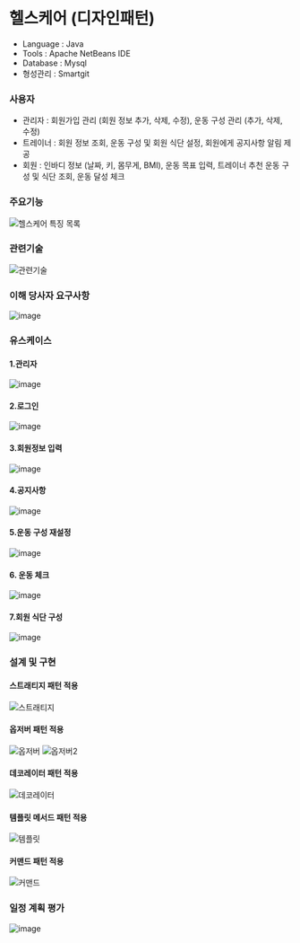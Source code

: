 <!-- -->
# 헬스케어 (디자인패턴)
- Language : Java
- Tools : Apache NetBeans IDE 
- Database : Mysql
- 형성관리 : Smartgit
### 사용자 
- 관리자 : 회원가입 관리 (회원 정보 추가, 삭제, 수정), 운동 구성 관리 (추가, 삭제, 수정)
- 트레이너 : 회원 정보 조회, 운동 구성 및 회원 식단 설정, 회원에게 공지사항 알림 제공
-  회원 : 인바디 정보 (날짜, 키, 몸무게, BMI), 운동 목표 입력, 트레이너 추천 운동 구성 및 식단 조회, 운동 달성 체크
### 주요기능
![헬스케어 특징 목록](https://user-images.githubusercontent.com/71927210/128536326-9beff814-1c4a-4895-8fb8-8290b317df70.PNG)

### 관련기술
![관련기술](https://user-images.githubusercontent.com/71927210/128536488-9805b0a2-bc1a-4d10-96f2-00cb2e7c80ad.PNG)

### 이해 당사자 요구사항
![image](https://user-images.githubusercontent.com/71927210/128537141-299dca98-248f-497b-87fb-8460bd73a0f8.png)

### 유스케이스
#### 1.관리자
![image](https://user-images.githubusercontent.com/71927210/128537414-2e442ce1-60e3-4609-b3d7-626eec287b94.png)
#### 2.로그인
![image](https://user-images.githubusercontent.com/71927210/128537617-85c02ee3-8c11-4f75-8a97-e6d6f616f03e.png)
#### 3.회원정보 입력
![image](https://user-images.githubusercontent.com/71927210/128537928-13684d76-cb85-4c2c-9df6-1ef2518427b2.png)
#### 4.공지사항
![image](https://user-images.githubusercontent.com/71927210/128538251-ed142c04-649b-496d-b06a-f9d13d2530ba.png)
#### 5.운동 구성 재설정
![image](https://user-images.githubusercontent.com/71927210/128538286-822de9df-6377-4b10-bda2-8d7e708fb986.png)
#### 6. 운동 체크
![image](https://user-images.githubusercontent.com/71927210/128538348-7eb2c3b9-1762-4333-b7f0-b5885e096eab.png)
#### 7.회원 식단 구성
![image](https://user-images.githubusercontent.com/71927210/128538379-6816eb94-48e6-4735-b6a1-5c2377db2649.png)

### 설계 및 구현
#### 스트래티지 패턴 적용
![스트래티지](https://user-images.githubusercontent.com/71927210/129739320-80f2844d-bb0b-4077-88f5-027f30181c8b.png)
#### 옵저버 패턴 적용
![옵저버](https://user-images.githubusercontent.com/71927210/129739416-d5de2b5e-8e84-4ece-9cc9-43e22bda1245.png)
![옵저버2](https://user-images.githubusercontent.com/71927210/129739536-3615eb40-8f66-46ba-babd-83702f4a10aa.png)

#### 데코레이터 패턴 적용
![데코레이터](https://user-images.githubusercontent.com/71927210/129739506-8024e211-3f97-4bdb-b03a-ecb30e666cc2.png)
#### 템플릿 메서드 패턴 적용
![템플릿](https://user-images.githubusercontent.com/71927210/129739618-cddb9a02-fe49-4a2c-9f0d-e13f4e58e079.png)
#### 커맨드 패턴 적용
![커맨드](https://user-images.githubusercontent.com/71927210/129739668-9bfe1228-b221-4bf2-9871-d65b11e3033b.png)

### 일정 계획 평가
![image](https://user-images.githubusercontent.com/71927210/128538804-9eab7b7c-83b3-404f-b45d-8fe7c81e6050.png)
